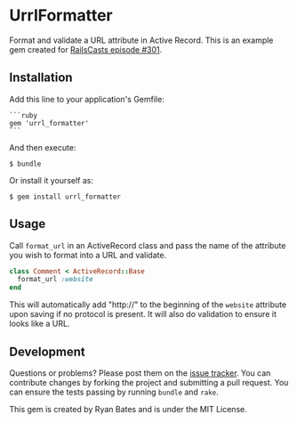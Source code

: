 # UrrlFormatter

Format and validate a URL attribute in Active Record. This is an example gem created for [RailsCasts episode #301](http://railscasts.com/episodes/301-extracting-a-ruby-gem).

## Installation

Add this line to your application's Gemfile:

	```ruby
    gem 'urrl_formatter'
	```

And then execute:

    $ bundle

Or install it yourself as:

    $ gem install urrl_formatter

## Usage

Call `format_url` in an ActiveRecord class and pass the name of the attribute you wish to format into a URL and validate.

 ```ruby
 class Comment < ActiveRecord::Base
   format_url :website
 end
 ```

This will automatically add "http://" to the beginning of the `website` attribute upon saving if no protocol is present. It will also do validation to ensure it looks like a URL.


## Development

Questions or problems? Please post them on the [issue tracker](https://github.com/ryanb/url_formatter/issues). You can contribute changes by forking the project and submitting a pull request. You can ensure the tests passing by running `bundle` and `rake`.

This gem is created by Ryan Bates and is under the MIT License.